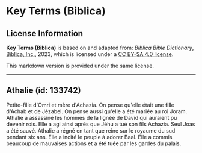 # Key Terms (Biblica)

## License Information

**Key Terms (Biblica)** is based on and adapted from: _Biblica Bible Dictionary_, [Biblica, Inc.](https://www.biblica.com/), 2023, which is licensed under a [CC BY-SA 4.0 license](https://creativecommons.org/licenses/by-sa/4.0/legalcode.en).

This markdown version is provided under the same license.



--------------------------------

## Athalie (id: 133742)

Petite\-fille d'Omri et mère d'Achazia. On pense qu'elle était une fille d'Achab et de Jézabel. On pense aussi qu'elle a été mariée au roi Joram. Athalie a assassiné les hommes de la lignée de David qui auraient pu devenir rois. Elle a agi ainsi après que Jéhu a tué son fils Achazia. Seul Joas a été sauvé. Athalie a régné en tant que reine sur le royaume du sud pendant six ans. Elle a incité le peuple à adorer Baal. Elle a commis beaucoup de mauvaises actions et a été tuée par les gardes du palais. 


